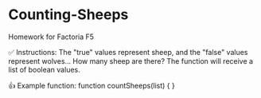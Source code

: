 # Counting-Sheeps
Homework for Factoria F5

✅ Instructions: The "true" values represent sheep, and the "false" values represent wolves... How many sheep are there? The function will receive a list of boolean values.

👍 Example function:
function countSheeps(list) { }

